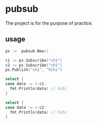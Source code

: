 # pubsub
The project is for the purpose of practice.

## usage

```go
ps :=  pubsub.New()

c1 := ps.Subscribe("ch1")
c2 := ps.Subscribe("ch1")
ps.Publish("ch1", "hihi")

select {
case data := <-c1:
  fmt.Println(data) // hihi
}

select {
case data := <-c2:
  fmt.Println(data) // hihi
}
```
